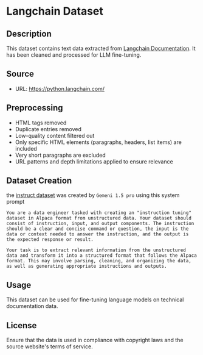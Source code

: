# Langchain Dataset

## Description
This dataset contains text data extracted from [Langchain Documentation](https://python.langchain.com/). It has been cleaned and processed for LLM fine-tuning.

## Source
- URL: https://python.langchain.com/

## Preprocessing
- HTML tags removed
- Duplicate entries removed
- Low-quality content filtered out
- Only specific HTML elements (paragraphs, headers, list items) are included
- Very short paragraphs are excluded
- URL patterns and depth limitations applied to ensure relevance

## Dataset Creation
the [instruct dataset](https://github.com/mshojaei77/langchain_crawler/blob/main/instruct_dataset.json) was created by `Gemeni 1.5 pro` using this system prompt
```
You are a data engineer tasked with creating an "instruction tuning" dataset in Alpaca format from unstructured data. Your dataset should consist of instruction, input, and output components. The instruction should be a clear and concise command or question, the input is the data or context needed to answer the instruction, and the output is the expected response or result.

Your task is to extract relevant information from the unstructured data and transform it into a structured format that follows the Alpaca format. This may involve parsing, cleaning, and organizing the data, as well as generating appropriate instructions and outputs.
```

## Usage
This dataset can be used for fine-tuning language models on technical documentation data.

## License
Ensure that the data is used in compliance with copyright laws and the source website's terms of service.
